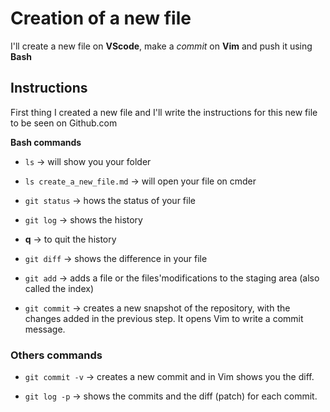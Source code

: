 # Creation of a new file 

I'll create a new file on **VScode**, make a *commit* on **Vim** and push it using **Bash**

## Instructions 

First thing I created a new file and I'll write the instructions for this new file to be seen on Github.com

**Bash commands**

* `ls` &rightarrow; will show you your folder
* `ls create_a_new_file.md` &rightarrow; will open your file on cmder
* `git status` &rightarrow; hows the status of your file
* `git log` &rightarrow; shows the history
* **q** &rightarrow; to quit the history
* `git diff` &rightarrow; shows the difference in your file
* `git add` &rightarrow; adds a file or the files'modifications to the staging area (also called the index)

* `git commit` &rightarrow; creates a new snapshot of the repository, with the changes added in the previous step. It opens Vim to write a commit message.

### Others commands

* `git commit -v` &rightarrow; creates a new commit and in Vim shows you the diff.

* `git log -p` &rightarrow; shows the commits and the diff (patch) for each commit.